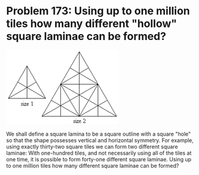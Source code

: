# Problem 173: Using up to one million tiles how many different "hollow" square laminae can be formed?

![p173](img/173.gif)

We shall define a square lamina to be a square outline with a square
"hole" so that the shape possesses vertical and horizontal symmetry. For
example, using exactly thirty-two square tiles we can form two different
square laminae: With one-hundred tiles, and not necessarily using all of
the tiles at one time, it is possible to form forty-one different square
laminae. Using up to one million tiles how many different square laminae
can be formed?